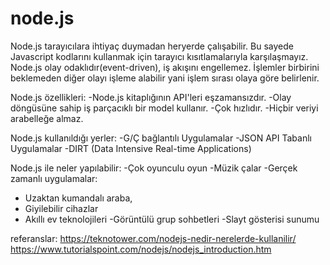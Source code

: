 # node.js

Node.js tarayıcılara ihtiyaç duymadan heryerde çalışabilir. Bu sayede Javascript kodlarını kullanmak için tarayıcı kısıtlamalarıyla karşılaşmayız.
Node.js olay odaklıdır(event-driven), iş akışını engellemez. İşlemler birbirini beklemeden diğer olayı işleme alabilir yani işlem sırası olaya göre belirlenir.

Node.js özellikleri:
-Node.js kitaplığının API'leri eşzamansızdır.
-Olay döngüsüne sahip iş parçacıklı bir model kullanır.
-Çok hızlıdır.
-Hiçbir veriyi arabelleğe almaz.

Node.js kullanıldığı yerler:
-G/Ç bağlantılı Uygulamalar
-JSON API Tabanlı Uygulamalar
-DIRT (Data Intensive Real-time Applications)

Node.js ile neler yapılabilir:
-Çok oyunculu oyun
-Müzik çalar
-Gerçek zamanlı uygulamalar:
  * Uzaktan kumandalı araba,
  * Giyilebilir cihazlar
  * Akıllı ev teknolojileri
-Görüntülü grup sohbetleri
-Slayt gösterisi sunumu

referanslar:
https://teknotower.com/nodejs-nedir-nerelerde-kullanilir/
https://www.tutorialspoint.com/nodejs/nodejs_introduction.htm
